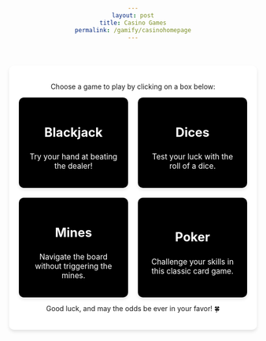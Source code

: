 ```yaml
---
layout: post
title: Casino Games
permalink: /gamify/casinohomepage
---
```

<style>
    body {
        text-align: center;
    }
    .container {
        max-width: 800px;
        margin: 50px auto;
        padding: 20px;
        background-color: #fff;
        border-radius: 10px;
        box-shadow: 0 4px 6px rgba(0, 0, 0, 0.1);
    }
    .game-boxes {
        display: grid;
        grid-template-columns: 1fr;
        gap: 20px;
    }
    @media (min-width: 600px) {
        .game-boxes {
            grid-template-columns: 1fr 1fr;
        }
    }
    .game-box {
        display: flex;
        flex-direction: column;
        justify-content: center;
        align-items: center;
        text-decoration: none;
        padding: 20px;
        background-color: black;
        color: white;
        border-radius: 10px;
        box-shadow: 0 4px 6px rgba(0, 0, 0, 0.1);
        transition: transform 0.2s, background-color 0.3s;
        cursor: pointer;
    }
    .game-box:hover {
        background-color: #c0392b;
        transform: scale(1.05);
    }
    .game-box h2 {
        font-size: 1.8em;
        margin-bottom: 10px;
    }
    .game-box p {
        font-size: 1.1em;
    }
    

</style>

<div class="container">
    <p>Choose a game to play by clicking on a box below:</p>
    <div class="game-boxes">
        <div class="game-box" onclick="location='./blackjack'">
            <h2>Blackjack</h2>
            <p>Try your hand at beating the dealer!</p>
        </div>
        <div class="game-box" onclick="location='./dices'">
            <h2>Dices</h2>
            <p>Test your luck with the roll of a dice.</p>
        </div>
        <div class="game-box" onclick="location='./mines'">
            <h2>Mines</h2>
            <p>Navigate the board without triggering the mines.</p>
        </div>
        <div class="game-box" onclick="location='./poker'">
            <h2>Poker</h2>
            <p>Challenge your skills in this classic card game.</p>
        </div>
    </div>
    <p>Good luck, and may the odds be ever in your favor! 🍀</p>
</div>

